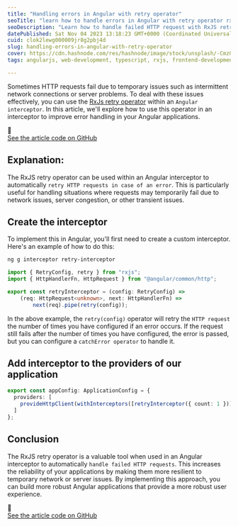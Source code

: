 ```yaml
---
title: "Handling errors in Angular with retry operator"
seoTitle: "learn how to handle errors in Angular with retry operator rxjs"
seoDescription: "Learn how to handle failed HTTP request with RxJS retry operator in Angular with interceptors automatically"
datePublished: Sat Nov 04 2023 13:18:23 GMT+0000 (Coordinated Universal Time)
cuid: clok2lewg000009jr8g2pbj4d
slug: handling-errors-in-angular-with-retry-operator
cover: https://cdn.hashnode.com/res/hashnode/image/stock/unsplash/-Cmz06-0btw/upload/57af27957b8c78feb8878c92a42f0ba9.jpeg
tags: angularjs, web-development, typescript, rxjs, frontend-development

---
```


Sometimes HTTP requests fail due to temporary issues such as intermittent network connections or server problems. To deal with these issues effectively, you can use the [RxJs retry operator](https://rxjs.dev/api/operators/retry) within an `Angular interceptor`. In this article, we'll explore how to use this operator in an interceptor to improve error handling in your Angular applications.

<div data-node-type="callout">
<div data-node-type="callout-emoji">🚀</div>
<div data-node-type="callout-text"><a target="_blank" rel="noopener noreferrer nofollow" href="https://github.com/rubenperegrina/retry-interceptor" style="pointer-events: none">See the article code on GitHub</a></div>
</div>

## **Explanation:**

The RxJS retry operator can be used within an Angular interceptor to automatically `retry HTTP requests in case of an error`. This is particularly useful for handling situations where requests may temporarily fail due to network issues, server congestion, or other transient issues.

## **Create the interceptor**

To implement this in Angular, you'll first need to create a custom interceptor. Here's an example of how to do this:

```bash
ng g interceptor retry-interceptor
```

```typescript
import { RetryConfig, retry } from "rxjs";
import { HttpHandlerFn, HttpRequest } from "@angular/common/http";

export const retryInterceptor = (config: RetryConfig) =>
    (req: HttpRequest<unknown>, next: HttpHandlerFn) =>
        next(req).pipe(retry(config));
```

In the above example, the `retry(config)` operator will retry the `HTTP request` the number of times you have configured if an error occurs. If the request still fails after the number of times you have configured, the error is passed, but you can configure a `catchError operator` to handle it.

## **Add interceptor to the providers of our application**

```typescript
export const appConfig: ApplicationConfig = {
  providers: [
    provideHttpClient(withInterceptors([retryInterceptor({ count: 1 })]))
  ]
};
```

## **Conclusion**

The RxJS retry operator is a valuable tool when used in an Angular interceptor to automatically `handle failed HTTP requests`. This increases the reliability of your applications by making them more resilient to temporary network or server issues. By implementing this approach, you can build more robust Angular applications that provide a more robust user experience.

<div data-node-type="callout">
<div data-node-type="callout-emoji">🚀</div>
<div data-node-type="callout-text"><a target="_blank" rel="noopener noreferrer nofollow" href="https://github.com/rubenperegrina/retry-interceptor" style="pointer-events: none">See the article code on GitHub</a></div>
</div>